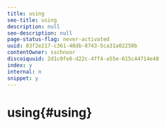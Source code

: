 ```yaml
---
title: using
seo-title: using
description: null
seo-description: null
page-status-flag: never-activated
uuid: 83f2e217-c361-48db-8743-5ca31a02250b
contentOwner: sschnoor
discoiquuid: 2d1c0fe6-d22c-4ff4-a55e-615c44714e48
index: y
internal: n
snippet: y
---
```


# using{#using}

